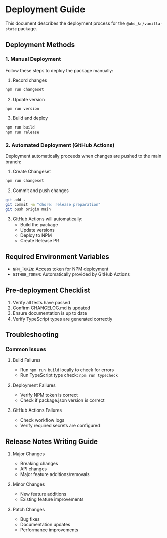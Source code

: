 # Deployment Guide

This document describes the deployment process for the `@uhd_kr/vanilla-state` package.

## Deployment Methods

### 1. Manual Deployment

Follow these steps to deploy the package manually:

1. Record changes
```bash
npm run changeset
```

2. Update version
```bash
npm run version
```

3. Build and deploy
```bash
npm run build
npm run release
```

### 2. Automated Deployment (GitHub Actions)

Deployment automatically proceeds when changes are pushed to the main branch:

1. Create Changeset
```bash
npm run changeset
```

2. Commit and push changes
```bash
git add .
git commit -m "chore: release preparation"
git push origin main
```

3. GitHub Actions will automatically:
   - Build the package
   - Update versions
   - Deploy to NPM
   - Create Release PR

## Required Environment Variables

- `NPM_TOKEN`: Access token for NPM deployment
- `GITHUB_TOKEN`: Automatically provided by GitHub Actions

## Pre-deployment Checklist

1. Verify all tests have passed
2. Confirm CHANGELOG.md is updated
3. Ensure documentation is up to date
4. Verify TypeScript types are generated correctly

## Troubleshooting

### Common Issues

1. Build Failures
   - Run `npm run build` locally to check for errors
   - Run TypeScript type check: `npm run typecheck`

2. Deployment Failures
   - Verify NPM token is correct
   - Check if package.json version is correct

3. GitHub Actions Failures
   - Check workflow logs
   - Verify required secrets are configured

## Release Notes Writing Guide

1. Major Changes
   - Breaking changes
   - API changes
   - Major feature additions/removals

2. Minor Changes
   - New feature additions
   - Existing feature improvements

3. Patch Changes
   - Bug fixes
   - Documentation updates
   - Performance improvements